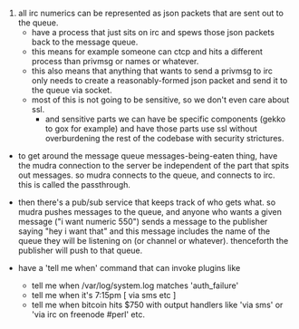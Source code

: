 1. all irc numerics can be represented as json packets that are sent out to the queue.
	* have a process that just sits on irc and spews those json packets back to the message queue.
	* this means for example someone can ctcp and hits a different process than privmsg or names or whatever.
	* this also means that anything that wants to send a privmsg to irc only needs to create a reasonably-formed json packet and send it to the queue via socket.
	* most of this is not going to be sensitive, so we don't even care about ssl.
		* and sensitive parts we can have be specific components (gekko to gox for example) and have those parts use ssl without overburdening the rest of the codebase with security strictures.

* to get around the message queue messages-being-eaten thing, have the mudra connection to the server be independent of the part that spits out messages. so mudra connects to the queue, and connects to irc. this is called the passthrough.

* then there's a pub/sub service that keeps track of who gets what. so mudra pushes messages to the queue, and anyone who wants a given message ("i want numeric 550") sends a message to the publisher saying "hey i want that" and this message includes the name of the queue they will be listening on (or channel or whatever). thenceforth the publisher will push to that queue.

* have a 'tell me when' command that can invoke plugins like
	* tell me when /var/log/system.log matches 'auth_failure'
	* tell me when it's 7:15pm [ via sms etc ]
	* tell me when bitcoin hits $750
with output handlers like 'via sms' or 'via irc on freenode #perl' etc.